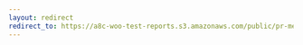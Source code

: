 ```yaml
---
layout: redirect
redirect_to: https://a8c-woo-test-reports.s3.amazonaws.com/public/pr-merge/45892/e2e/index.html
---
```

